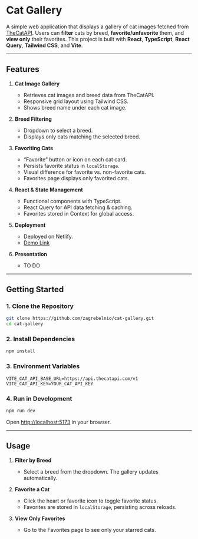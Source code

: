 # **Cat Gallery**

A simple web application that displays a gallery of cat images fetched from [TheCatAPI](https://thecatapi.com/). Users can **filter** cats by breed, **favorite/unfavorite** them, and **view only** their favorites. This project is built with **React**, **TypeScript**, **React Query**, **Tailwind CSS**, and **Vite**.

---

## **Features**

1. **Cat Image Gallery**

   - Retrieves cat images and breed data from TheCatAPI.
   - Responsive grid layout using Tailwind CSS.
   - Shows breed name under each cat image.

2. **Breed Filtering**

   - Dropdown to select a breed.
   - Displays only cats matching the selected breed.

3. **Favoriting Cats**

   - “Favorite” button or icon on each cat card.
   - Persists favorite status in `localStorage`.
   - Visual difference for favorite vs. non-favorite cats.
   - Favorites page displays only favorited cats.

4. **React & State Management**

   - Functional components with TypeScript.
   - React Query for API data fetching & caching.
   - Favorites stored in Context for global access.

5. **Deployment**

   - Deployed on Netlify.
   - [Demo Link](https://cat-gallery-zagrebelnio.netlify.app/)

6. **Presentation**
   - TO DO

---

## **Getting Started**

### 1. Clone the Repository

```bash
git clone https://github.com/zagrebelnio/cat-gallery.git
cd cat-gallery
```

### 2. Install Dependencies

```bash
npm install
```

### 3. Environment Variables

```
VITE_CAT_API_BASE_URL=https://api.thecatapi.com/v1
VITE_CAT_API_KEY=YOUR_CAT_API_KEY
```

### 4. Run in Development

```bash
npm run dev
```

Open [http://localhost:5173](http://localhost:5173) in your browser.

---

## **Usage**

1. **Filter by Breed**

   - Select a breed from the dropdown. The gallery updates automatically.

2. **Favorite a Cat**

   - Click the heart or favorite icon to toggle favorite status.
   - Favorites are stored in `localStorage`, persisting across reloads.

3. **View Only Favorites**
   - Go to the Favorites page to see only your starred cats.
